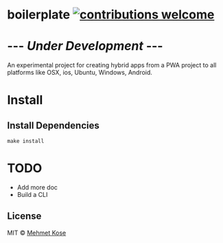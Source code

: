 # boilerplate [![contributions welcome](https://img.shields.io/badge/contributions-welcome-brightgreen.svg?style=flat)](https://github.com/mehmetkose/boilerplate)

# --- _Under Development_ ---

An experimental project for creating hybrid apps from a PWA project to all platforms like OSX, ios, Ubuntu, Windows, Android.

# Install

## Install Dependencies

```console
make install
```

# TODO

-   Add more doc
-   Build a CLI

## License

MIT © [Mehmet Kose](https://github.com/mehmetkose)

